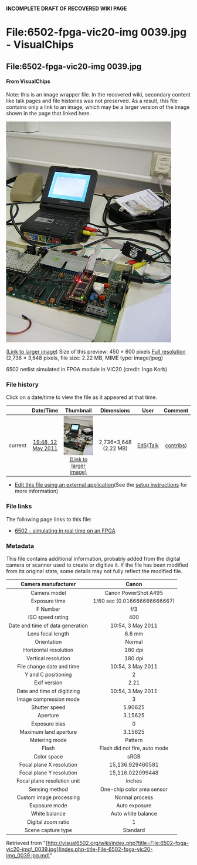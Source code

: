 **INCOMPLETE DRAFT OF RECOVERED WIKI PAGE**

# File:6502-fpga-vic20-img 0039.jpg - VisualChips

## File:6502-fpga-vic20-img 0039.jpg

#### From VisualChips


Note: this is an image wrapper file. In the recovered wiki,
secondary content like talk pages and file histories was
not preserved. As a result, this file contains only a link
to an image, which may be a larger version of the image shown
in the page that linked here.

![File:6502-fpga-vic20-img 0039.jpg](images/thumb/7/70/6502-fpga-vic20-img_0039.jpg/450px-6502-fpga-vic20-img_0039.jpg)

[(Link to larger image)](images/7/70/6502-fpga-vic20-img_0039.jpg)
Size of this preview: 450 × 600 pixels
[Full resolution](images/7/70/6502-fpga-vic20-img_0039.jpg)‎ (2,736 × 3,648 pixels, file size: 2.22 MB, MIME type: image/jpeg)

6502 netlist simulated in FPGA module in VIC20 (credit: Ingo Korb)

### File history

Click on a date/time to view the file as it appeared at that time.

| | Date/Time | Thumbnail | Dimensions | User | Comment |
|:---:|:---:|:---:|:---:|:---:|:---:|
| current | [19:48, 12 May 2011](images/7/70/6502-fpga-vic20-img_0039.jpg) | ![Thumbnail for version as of 19:48, 12 May 2011](images/thumb/7/70/6502-fpga-vic20-img_0039.jpg/90px-6502-fpga-vic20-img_0039.jpg) [(Link to larger image)](images/7/70/6502-fpga-vic20-img_0039.jpg) | 2,736×3,648 (2.22 MB) | [EdS](index.php-title-User-EdS.md)([Talk](index.php-title-User_talk-EdS.md) | [contribs](./index.php%3Ftitle=Special:Contributions/EdS.md)) | (6502 netlist simulated in FPGA module in VIC20) |

- [Edit this file using an external application](index.php-title-File-6502-fpga-vic20-img_0039.jpg.md)(See the [setup instructions](http://www.mediawiki.org/wiki/Manual:External_editors) for more information)

### File links

The following page links to this file:

- [6502 - simulating in real time on an FPGA](index.php-title-6502_-_simulating_in_real_time_on_an_FPGA.md)

### Metadata
This file contains additional information, probably added from the digital camera or scanner used to create or digitize it.
If the file has been modified from its original state, some details may not fully reflect the modified file.

| Camera manufacturer | Canon |
|:---:|:---:|
Camera model | Canon PowerShot A495 |
Exposure time | 1/60 sec (0.016666666666667) |
F Number | f/3 |
ISO speed rating | 400 |
Date and time of data generation | 10:54, 3 May 2011 |
Lens focal length | 6.6 mm |
Orientation | Normal |
Horizontal resolution | 180 dpi |
Vertical resolution | 180 dpi |
File change date and time | 10:54, 3 May 2011 |
Y and C positioning | 2 |
Exif version | 2.21 |
Date and time of digitizing | 10:54, 3 May 2011 |
Image compression mode | 3 |
Shutter speed | 5.90625 |
Aperture | 3.15625 |
Exposure bias | 0 |
Maximum land aperture | 3.15625 |
Metering mode | Pattern |
Flash | Flash did not fire, auto mode |
Color space | sRGB |
Focal plane X resolution | 15,136.929460581 |
Focal plane Y resolution | 15,116.022099448 |
Focal plane resolution unit | inches |
Sensing method | One-chip color area sensor |
Custom image processing | Normal process |
Exposure mode | Auto exposure |
White balance | Auto white balance |
Digital zoom ratio | 1 |
Scene capture type | Standard |

Retrieved from "[http://visual6502.org/wiki/index.php?title=File:6502-fpga-vic20-img\_0039.jpg](index.php-title-File-6502-fpga-vic20-img_0039.jpg.md)"

